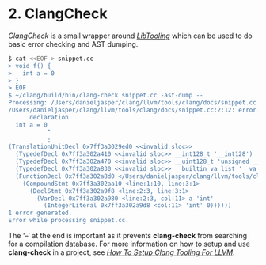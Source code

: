 # 2. ClangCheck

*ClangCheck* is a small wrapper around [*LibTooling*](http://releases.llvm.org/5.0.0/tools/clang/docs/LibTooling.html) which can be used to do basic error checking and AST dumping.

```bash
$ cat <<EOF > snippet.cc
> void f() {
>   int a = 0
> }
> EOF
$ ~/clang/build/bin/clang-check snippet.cc -ast-dump --
Processing: /Users/danieljasper/clang/llvm/tools/clang/docs/snippet.cc.
/Users/danieljasper/clang/llvm/tools/clang/docs/snippet.cc:2:12: error: expected ';' at end of
      declaration
  int a = 0
           ^
           ;
(TranslationUnitDecl 0x7ff3a3029ed0 <<invalid sloc>>
  (TypedefDecl 0x7ff3a302a410 <<invalid sloc>> __int128_t '__int128')
  (TypedefDecl 0x7ff3a302a470 <<invalid sloc>> __uint128_t 'unsigned __int128')
  (TypedefDecl 0x7ff3a302a830 <<invalid sloc>> __builtin_va_list '__va_list_tag [1]')
  (FunctionDecl 0x7ff3a302a8d0 </Users/danieljasper/clang/llvm/tools/clang/docs/snippet.cc:1:1, line:3:1> f 'void (void)'
    (CompoundStmt 0x7ff3a302aa10 <line:1:10, line:3:1>
      (DeclStmt 0x7ff3a302a9f8 <line:2:3, line:3:1>
        (VarDecl 0x7ff3a302a980 <line:2:3, col:11> a 'int'
          (IntegerLiteral 0x7ff3a302a9d8 <col:11> 'int' 0))))))
1 error generated.
Error while processing snippet.cc.
```

The ‘–’ at the end is important as it prevents **clang-check** from searching for a compilation database. For more information on how to setup and use **clang-check** in a project, see [*How To Setup Clang Tooling For LLVM*](http://releases.llvm.org/5.0.0/tools/clang/docs/HowToSetupToolingForLLVM.html).


